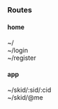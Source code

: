 ### Routes

#### home
~/<br>
~/login<br>
~/register<br>

#### app
~/skid/:sid/:cid<br>
~/skid/@me<br>
